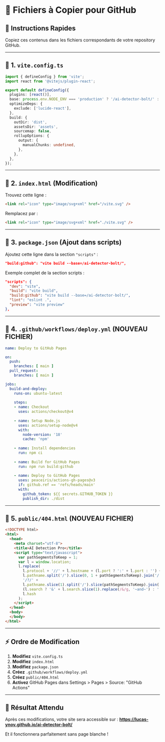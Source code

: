 # 📁 Fichiers à Copier pour GitHub

## 🎯 Instructions Rapides

Copiez ces contenus dans les fichiers correspondants de votre repository GitHub.

---

## 📄 1. `vite.config.ts`

```typescript
import { defineConfig } from 'vite';
import react from '@vitejs/plugin-react';

export default defineConfig({
  plugins: [react()],
  base: process.env.NODE_ENV === 'production' ? '/ai-detector-bolt/' : '/',
  optimizeDeps: {
    exclude: ['lucide-react'],
  },
  build: {
    outDir: 'dist',
    assetsDir: 'assets',
    sourcemap: false,
    rollupOptions: {
      output: {
        manualChunks: undefined,
      },
    },
  },
});
```

---

## 📄 2. `index.html` (Modification)

Trouvez cette ligne :
```html
<link rel="icon" type="image/svg+xml" href="/vite.svg" />
```

Remplacez par :
```html
<link rel="icon" type="image/svg+xml" href="./vite.svg" />
```

---

## 📄 3. `package.json` (Ajout dans scripts)

Ajoutez cette ligne dans la section `"scripts"` :
```json
"build:github": "vite build --base=/ai-detector-bolt/",
```

Exemple complet de la section scripts :
```json
"scripts": {
  "dev": "vite",
  "build": "vite build",
  "build:github": "vite build --base=/ai-detector-bolt/",
  "lint": "eslint .",
  "preview": "vite preview"
},
```

---

## 📄 4. `.github/workflows/deploy.yml` (NOUVEAU FICHIER)

```yaml
name: Deploy to GitHub Pages

on:
  push:
    branches: [ main ]
  pull_request:
    branches: [ main ]

jobs:
  build-and-deploy:
    runs-on: ubuntu-latest
    
    steps:
    - name: Checkout
      uses: actions/checkout@v4
      
    - name: Setup Node.js
      uses: actions/setup-node@v4
      with:
        node-version: '18'
        cache: 'npm'
        
    - name: Install dependencies
      run: npm ci
      
    - name: Build for GitHub Pages
      run: npm run build:github
      
    - name: Deploy to GitHub Pages
      uses: peaceiris/actions-gh-pages@v3
      if: github.ref == 'refs/heads/main'
      with:
        github_token: ${{ secrets.GITHUB_TOKEN }}
        publish_dir: ./dist
```

---

## 📄 5. `public/404.html` (NOUVEAU FICHIER)

```html
<!DOCTYPE html>
<html>
  <head>
    <meta charset="utf-8">
    <title>AI Detection Pro</title>
    <script type="text/javascript">
      var pathSegmentsToKeep = 1;
      var l = window.location;
      l.replace(
        l.protocol + '//' + l.hostname + (l.port ? ':' + l.port : '') +
        l.pathname.split('/').slice(0, 1 + pathSegmentsToKeep).join('/') + 
        '/?/' +
        l.pathname.slice(1).split('/').slice(pathSegmentsToKeep).join('/').replace(/&/g, '~and~') +
        (l.search ? '&' + l.search.slice(1).replace(/&/g, '~and~') : '') +
        l.hash
      );
    </script>
  </head>
  <body>
  </body>
</html>
```

---

## ⚡ Ordre de Modification

1. **Modifiez** `vite.config.ts`
2. **Modifiez** `index.html`
3. **Modifiez** `package.json`
4. **Créez** `.github/workflows/deploy.yml`
5. **Créez** `public/404.html`
6. **Activez** GitHub Pages dans Settings > Pages > Source: "GitHub Actions"

---

## 🎯 Résultat Attendu

Après ces modifications, votre site sera accessible sur :
**https://lucas-ynov.github.io/ai-detector-bolt/**

Et il fonctionnera parfaitement sans page blanche !